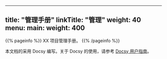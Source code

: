 
---
title: "管理手册"
linkTitle: "管理"
weight: 40
menu:
  main:
    weight: 400
---

{{% pageinfo %}}
XX 项目管理手册。
{{% /pageinfo %}}

本文档的采用 Docsy 编写。关于 Docsy 的使用，请参考 [Docsy 用户指南](https://docsy.dev/docs/)。


